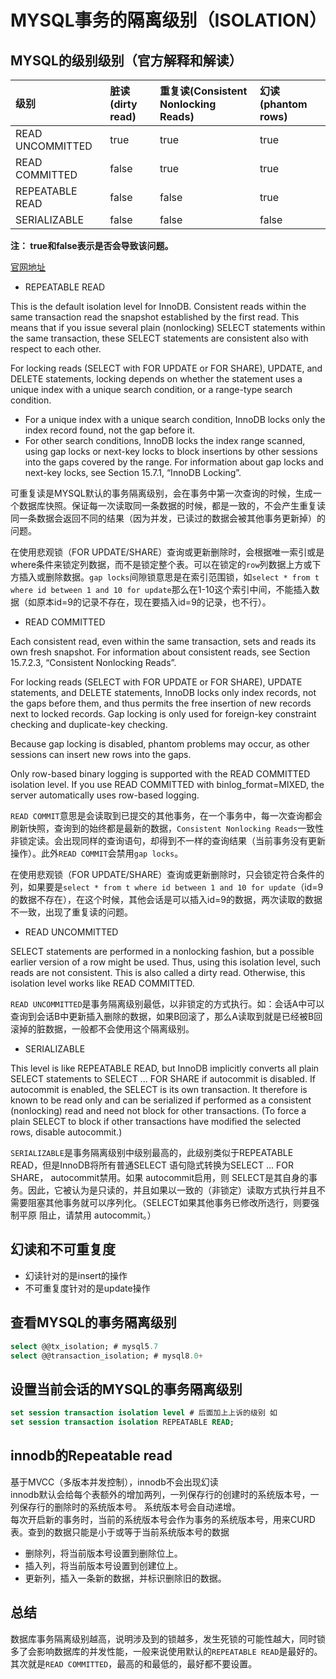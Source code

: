 # MYSQL事务的隔离级别（ISOLATION）

## MYSQL的级别级别（官方解释和解读）

| 级别             | 脏读(dirty read) | 重复读(Consistent Nonlocking Reads) | 幻读(phantom rows) |
| :--------------- | :--------------- | :---------------------------------- | :----------------- |
| READ UNCOMMITTED | true             | true                                | true               |
| READ COMMITTED   | false            | true                                | true               |
| REPEATABLE READ  | false            | false                               | true               |
| SERIALIZABLE     | false            | false                               | false              |
**注： true和false表示是否会导致该问题。**

[官网地址](https://dev.mysql.com/doc/refman/8.0/en/innodb-transaction-isolation-levels.html)
- REPEATABLE READ


This is the default isolation level for InnoDB. Consistent reads within the same transaction read the snapshot established by the first read. This means that if you issue several plain (nonlocking) SELECT statements within the same transaction, these SELECT statements are consistent also with respect to each other.

For locking reads (SELECT with FOR UPDATE or FOR SHARE), UPDATE, and DELETE statements, locking depends on whether the statement uses a unique index with a unique search condition, or a range-type search condition.

* For a unique index with a unique search condition, InnoDB locks only the index record found, not the gap before it.
* For other search conditions, InnoDB locks the index range scanned, using gap locks or next-key locks to block insertions by other sessions into the gaps covered by the range. For information about gap locks and next-key locks, see Section 15.7.1, “InnoDB Locking”.

可重复读是MYSQL默认的事务隔离级别，会在事务中第一次查询的时候，生成一个数据库快照。保证每一次读取同一条数据的时候，都是一致的，不会产生重复读同一条数据会返回不同的结果（因为并发，已读过的数据会被其他事务更新掉）的问题。

在使用悲观锁（FOR UPDATE/SHARE）查询或更新删除时，会根据唯一索引或是where条件来锁定列数据，而不是锁定整个表。可以在锁定的`row`列数据上方或下方插入或删除数据。`gap locks`间隙锁意思是在索引范围锁，如`select * from t where id between 1 and 10 for update`那么在1-10这个索引中间，不能插入数据（如原本id=9的记录不存在，现在要插入id=9的记录，也不行）。

- READ COMMITTED

Each consistent read, even within the same transaction, sets and reads its own fresh snapshot. For information about consistent reads, see Section 15.7.2.3, “Consistent Nonlocking Reads”.

For locking reads (SELECT with FOR UPDATE or FOR SHARE), UPDATE statements, and DELETE statements, InnoDB locks only index records, not the gaps before them, and thus permits the free insertion of new records next to locked records. Gap locking is only used for foreign-key constraint checking and duplicate-key checking.

Because gap locking is disabled, phantom problems may occur, as other sessions can insert new rows into the gaps. 

Only row-based binary logging is supported with the READ COMMITTED isolation level. If you use READ COMMITTED with binlog_format=MIXED, the server automatically uses row-based logging.

`READ COMMIT`意思是会读取到已提交的其他事务，在一个事务中，每一次查询都会刷新快照，查询到的始终都是最新的数据，`Consistent Nonlocking Reads`一致性非锁定读。会出现同样的查询语句，却得到不一样的查询结果（当前事务没有更新操作）。此外`READ COMMIT`会禁用`gap locks`。

在使用悲观锁（FOR UPDATE/SHARE）查询或更新删除时，只会锁定符合条件的列，如果要是`select * from t where id between 1 and 10 for update`（id=9的数据不存在），在这个时候，其他会话是可以插入id=9的数据，两次读取的数据不一致，出现了重复读的问题。


- READ UNCOMMITTED


SELECT statements are performed in a nonlocking fashion, but a possible earlier version of a row might be used. Thus, using this isolation level, such reads are not consistent. This is also called a dirty read. Otherwise, this isolation level works like READ COMMITTED.


`READ UNCOMMITTED`是事务隔离级别最低，以非锁定的方式执行。如：会话A中可以查询到会话B中更新插入删除的数据，如果B回滚了，那么A读取到就是已经被B回滚掉的脏数据，一般都不会使用这个隔离级别。

- SERIALIZABLE


This level is like REPEATABLE READ, but InnoDB implicitly converts all plain SELECT statements to SELECT ... FOR SHARE if autocommit is disabled. If autocommit is enabled, the SELECT is its own transaction. It therefore is known to be read only and can be serialized if performed as a consistent (nonlocking) read and need not block for other transactions. (To force a plain SELECT to block if other transactions have modified the selected rows, disable autocommit.)


`SERIALIZABLE`是事务隔离级别中级别最高的，此级别类似于REPEATABLE READ，但是InnoDB将所有普通SELECT 语句隐式转换为SELECT ... FOR SHARE， autocommit禁用。如果 autocommit启用，则 SELECT是其自身的事务。因此，它被认为是只读的，并且如果以一致的（非锁定）读取方式执行并且不需要阻塞其他事务就可以序列化。（SELECT如果其他事务已修改所选行，则要强制平原 阻止，请禁用 autocommit。）


## 幻读和不可重复度
- 幻读针对的是insert的操作
- 不可重复度针对的是update操作


## 查看MYSQL的事务隔离级别
```sql
select @@tx_isolation; # mysql5.7
select @@transaction_isolation; # mysql8.0+
```

## 设置当前会话的MYSQL的事务隔离级别
```sql
set session transaction isolation level # 后面加上上诉的级别 如
set session transaction isolation REPEATABLE READ;
```

## innodb的Repeatable read
基于MVCC（多版本并发控制），innodb不会出现幻读  
innodb默认会给每个表额外的增加两列，一列保存行的创建时的系统版本号，一列保存行的删除时的系统版本号。
系统版本号会自动递增。  
每次开启新的事务时，当前的系统版本号会作为事务的系统版本号，用来CURD表。查到的数据只能是小于或等于当前系统版本号的数据  
- 删除列，将当前版本号设置到删除位上。
- 插入列，将当前版本号设置到创建位上。
- 更新列，插入一条新的数据，并标识删除旧的数据。

## 总结
数据库事务隔离级别越高，说明涉及到的锁越多，发生死锁的可能性越大，同时锁多了会影响数据库的并发性能，一般来说使用默认的`REPEATABLE READ`是最好的。其次就是`READ COMMITTED`，最高的和最低的，最好都不要设置。
